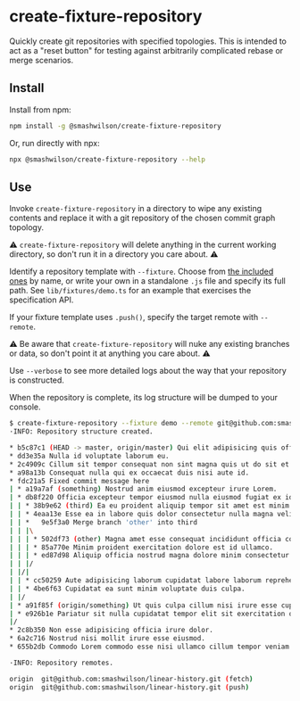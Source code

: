 # create-fixture-repository

Quickly create git repositories with specified topologies. This is intended to act as a "reset button" for testing against arbitrarily complicated rebase or merge scenarios.

## Install

Install from npm:

```sh
npm install -g @smashwilson/create-fixture-repository
```

Or, run directly with npx:

```sh
npx @smashwilson/create-fixture-repository --help
```

## Use

Invoke `create-fixture-repository` in a directory to wipe any existing contents and replace it with a git repository of the chosen commit graph topology.

:warning: `create-fixture-repository` will delete anything in the current working directory, so don't run it in a directory you care about. :warning:

Identify a repository template with `--fixture`. Choose from [the included ones](https://github.com/smashwilson/create-fixture-repository/tree/master/lib/fixtures) by name, or write your own in a standalone `.js` file and specify its full path. See `lib/fixtures/demo.ts` for an example that exercises the specification API.

If your fixture template uses `.push()`, specify the target remote with `--remote`.

:warning: Be aware that `create-fixture-repository` will nuke any existing branches or data, so don't point it at anything you care about. :warning:

Use `--verbose` to see more detailed logs about the way that your repository is constructed.

When the repository is complete, its log structure will be dumped to your console.

```sh
$ create-fixture-repository --fixture demo --remote git@github.com:smashwilson/linear-history.git
·INFO: Repository structure created.

* b5c87c1 (HEAD -> master, origin/master) Qui elit adipisicing quis officia est pariatur.
* dd3e35a Nulla id voluptate laborum eu.
* 2c4909c Cillum sit tempor consequat non sint magna quis ut do sit et sunt.
* a98a13b Consequat nulla qui ex occaecat duis nisi aute id.
* fdc21a5 Fixed commit message here
| * a19a7af (something) Nostrud anim eiusmod excepteur irure Lorem.
| * db8f220 Officia excepteur tempor eiusmod nulla eiusmod fugiat ex id.
| | * 38b9e62 (third) Ea eu proident aliquip tempor sit amet est minim incididunt mollit non veniam velit.
| | * 4eaa13e Esse ea in labore quis dolor consectetur nulla magna velit eu pariatur.
| | *   9e5f3a0 Merge branch 'other' into third
| | |\
| | | * 502df73 (other) Magna amet esse consequat incididunt officia consequat ut sunt.
| | | * 85a770e Minim proident exercitation dolore est id ullamco.
| | | * ed87d98 Aliquip officia nostrud magna dolore minim consectetur labore velit pariatur.
| | |/
| |/|
| | * cc50259 Aute adipisicing laborum cupidatat labore laborum reprehenderit est voluptate ut officia ea.
| | * 4be6f63 Cupidatat ea sunt minim voluptate duis culpa.
| |/
| * a91f85f (origin/something) Ut quis culpa cillum nisi irure esse cupidatat ad adipisicing.
| * e926b1e Pariatur sit nulla cupidatat tempor elit sit exercitation officia sit quis et exercitation sit id.
|/
* 2c8b350 Non esse adipisicing officia irure dolor.
* 6a2c716 Nostrud nisi mollit irure esse eiusmod.
* 655b2db Commodo Lorem commodo esse nisi ullamco cillum tempor veniam sint ipsum nostrud magna ex.

·INFO: Repository remotes.

origin  git@github.com:smashwilson/linear-history.git (fetch)
origin  git@github.com:smashwilson/linear-history.git (push)
```
